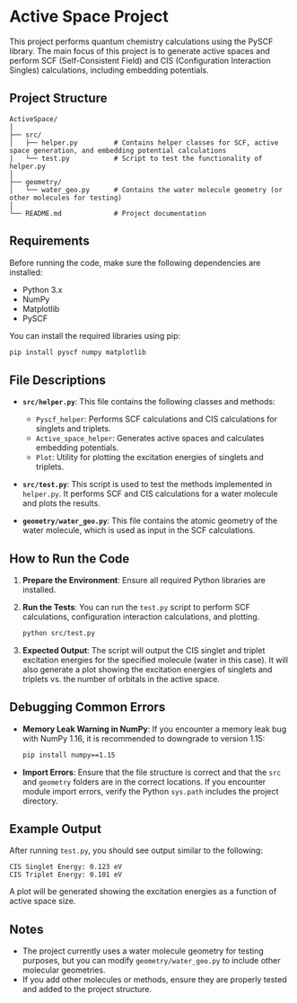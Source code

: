 
# Active Space Project

This project performs quantum chemistry calculations using the PySCF library. The main focus of this project is to generate active spaces and perform SCF (Self-Consistent Field) and CIS (Configuration Interaction Singles) calculations, including embedding potentials.

## Project Structure

```
ActiveSpace/
│
├── src/
│   ├── helper.py         # Contains helper classes for SCF, active space generation, and embedding potential calculations
│   └── test.py           # Script to test the functionality of helper.py
│
├── geometry/
│   └── water_geo.py      # Contains the water molecule geometry (or other molecules for testing)
│
└── README.md             # Project documentation
```

## Requirements

Before running the code, make sure the following dependencies are installed:

- Python 3.x
- NumPy
- Matplotlib
- PySCF

You can install the required libraries using pip:

```bash
pip install pyscf numpy matplotlib
```

## File Descriptions

- **`src/helper.py`**: This file contains the following classes and methods:
  - `Pyscf_helper`: Performs SCF calculations and CIS calculations for singlets and triplets.
  - `Active_space_helper`: Generates active spaces and calculates embedding potentials.
  - `Plot`: Utility for plotting the excitation energies of singlets and triplets.

- **`src/test.py`**: This script is used to test the methods implemented in `helper.py`. It performs SCF and CIS calculations for a water molecule and plots the results.

- **`geometry/water_geo.py`**: This file contains the atomic geometry of the water molecule, which is used as input in the SCF calculations.

## How to Run the Code

1. **Prepare the Environment**:
   Ensure all required Python libraries are installed.

2. **Run the Tests**:
   You can run the `test.py` script to perform SCF calculations, configuration interaction calculations, and plotting.

   ```bash
   python src/test.py
   ```

3. **Expected Output**:
   The script will output the CIS singlet and triplet excitation energies for the specified molecule (water in this case). It will also generate a plot showing the excitation energies of singlets and triplets vs. the number of orbitals in the active space.

## Debugging Common Errors

- **Memory Leak Warning in NumPy**: If you encounter a memory leak bug with NumPy 1.16, it is recommended to downgrade to version 1.15:
  
  ```bash
  pip install numpy==1.15
  ```

- **Import Errors**: Ensure that the file structure is correct and that the `src` and `geometry` folders are in the correct locations. If you encounter module import errors, verify the Python `sys.path` includes the project directory.

## Example Output

After running `test.py`, you should see output similar to the following:

```
CIS Singlet Energy: 0.123 eV
CIS Triplet Energy: 0.101 eV
```

A plot will be generated showing the excitation energies as a function of active space size.

## Notes

- The project currently uses a water molecule geometry for testing purposes, but you can modify `geometry/water_geo.py` to include other molecular geometries.
- If you add other molecules or methods, ensure they are properly tested and added to the project structure.
